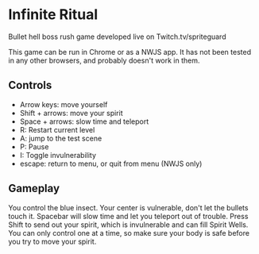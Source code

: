 # Infinite Ritual
Bullet hell boss rush game developed live on Twitch.tv/spriteguard

This game can be run in Chrome or as a NWJS app. It has not been tested in any
other browsers, and probably doesn't work in them.

## Controls

* Arrow keys: move yourself
* Shift + arrows: move your spirit
* Space + arrows: slow time and teleport
* R: Restart current level
* A: jump to the test scene
* P: Pause
* I: Toggle invulnerability
* escape: return to menu, or quit from menu (NWJS only)

## Gameplay

You control the blue insect. Your center is vulnerable, don't let the bullets
touch it. Spacebar will slow time and let you teleport out of trouble. Press
Shift to send out your spirit, which is invulnerable and can fill Spirit Wells.
You can only control one at a time, so make sure your body is safe before you
try to move your spirit.